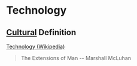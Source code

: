 # Technology

## [Cultural](./culture.md) Definition

<a href="https://en.wikipedia.org/wiki/Technology" target="_blank">Technology (Wikipedia)</a>

> The Extensions of Man
> -- Marshall McLuhan
